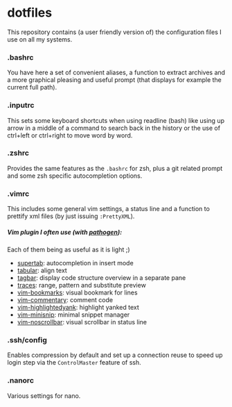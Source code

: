 # dotfiles

This repository contains (a user friendly version of) the configuration files I use on all my systems.


### .bashrc
You have here a set of convenient aliases, a function to extract archives and a more graphical pleasing and useful prompt 
(that displays for example the current full path). 

### .inputrc
This sets some keyboard shortcuts when using readline (bash) like using up arrow in a middle of a command to search back in the
history or the use of ctrl+left or ctrl+right to move word by word.

### .zshrc
Provides the same features as the `.bashrc` for zsh, plus a git related prompt and some zsh specific autocompletion options.

### .vimrc
This includes some general vim settings, a status line and a function to prettify xml files (by just issuing `:PrettyXML`).

##### Vim plugin I often use (with [pathogen](https://github.com/tpope/vim-pathogen)):
Each of them being as useful as it is light ;)
* [supertab](https://github.com/ervandew/supertab): autocompletion in insert mode
* [tabular](https://github.com/godlygeek/tabular): align text
* [tagbar](https://github.com/majutsushi/tagbar): display code structure overview in a separate pane
* [traces](https://github.com/markonm/traces.vim): range, pattern and substitute preview
* [vim-bookmarks](https://github.com/MattesGroeger/vim-bookmarks): visual bookmark for lines
* [vim-commentary](https://github.com/tpope/vim-commentary): comment code
* [vim-highlightedyank](https://github.com/machakann/vim-highlightedyank): highlight yanked text
* [vim-minisnip](https://github.com/tckmn/vim-minisnip): minimal snippet manager
* [vim-noscrollbar](https://github.com/gcavallanti/vim-noscrollbar): visual scrollbar in status line


### .ssh/config
Enables compression by default and set up a connection reuse to speed up login step via the `ControlMaster` feature of ssh.

### .nanorc
Various settings for nano.

